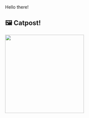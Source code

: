 Hello there!



## 🖼️ Catpost!

<sub>
    <img src="https://cdn2.thecatapi.com/images/j6dUICAZP.jpg" height="256">
</sub>

